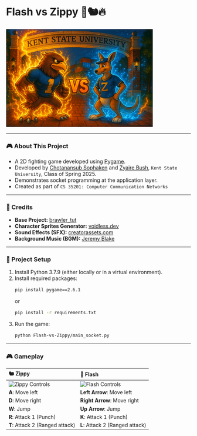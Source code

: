 # Flash vs Zippy 🦅🐿️🔥
<img src="Flash-vs-Zippy/assets/images/Flash-vs-Zippy-Wallpaper.png" alt="Flash vs Zippy Wallpaper" width="400"/>

---

### 🎮 About This Project

- A 2D fighting game developed using [Pygame](https://github.com/pygame/pygame).
- Developed by [Chotanansub Sophaken](https://github.com/chotanansub) and [Zyaire Bush](https://github.com/Zbush1), `Kent State University`, Class of Spring 2025.
- Demonstrates socket programming at the application layer.
- Created as part of `CS 35201: Computer Communication Networks` 

---

### 📝 Credits

- **Base Project:** [brawler_tut](https://github.com/russs123/brawler_tut)
- **Character Sprites Generator:** [voidless.dev](https://voidless.dev/)
- **Sound Effects (SFX):** [creatorassets.com](https://creatorassets.com/a/8bit-explosion-sound-effects)
- **Background Music (BGM):** [Jeremy Blake](https://youtu.be/l7SwiFWOQqM?si=aOPvpQX5mA9BMm-6)

---

### 🚀 Project Setup

1. Install Python 3.7.9 (either locally or in a virtual environment).
2. Install required packages:
   ```bash
   pip install pygame==2.6.1
   ```
   or
   ```bash
   pip install -r requirements.txt
   ```
3. Run the game:
   ```bash
   python Flash-vs-Zippy/main_socket.py
   ```

---

### 🎮 Gameplay

| 🐿️ Zippy | 🦅 Flash |
|:---|:---|
| <img src="Flash-vs-Zippy/assets/images/zippy-guide.gif" alt="Zippy Controls" width="250"/> | <img src="Flash-vs-Zippy/assets/images/flash-guide.gif" alt="Flash Controls" width="250"/> |
| **A**: Move left  | **Left Arrow**: Move left |
| **D**: Move right | **Right Arrow**: Move right |
| **W**: Jump | **Up Arrow**: Jump |
| **R**: Attack 1 (Punch) | **K**: Attack 1 (Punch) |
| **T**: Attack 2 (Ranged attack) | **L**: Attack 2 (Ranged attack) |
